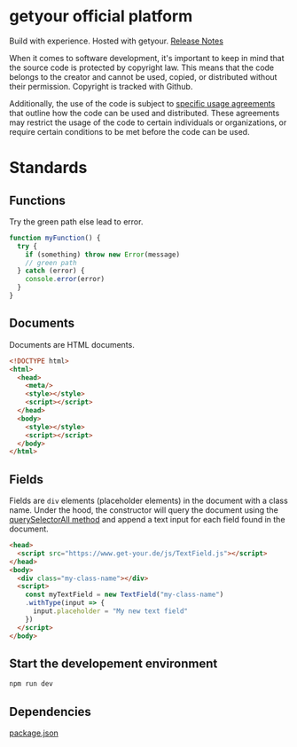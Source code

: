 # getyour official platform

Build with experience. Hosted with getyour. [Release Notes](https://www.get-your.de/docs/release-notes/)

When it comes to software development, it's important to keep in mind that the source code is protected by copyright law. This means that the code belongs to the creator and cannot be used, copied, or distributed without their permission. Copyright is tracked with Github.

Additionally, the use of the code is subject to [specific usage agreements](https://www.get-your.de/nutzervereinbarung/) that outline how the code can be used and distributed. These agreements may restrict the usage of the code to certain individuals or organizations, or require certain conditions to be met before the code can be used.



# Standards

## Functions

Try the green path else lead to error.

```js
function myFunction() {
  try {
    if (something) throw new Error(message)
    // green path
  } catch (error) {
    console.error(error)
  }
}
```

## Documents

Documents are HTML documents.

```html
<!DOCTYPE html>
<html>
  <head>
    <meta/>
    <style></style>
    <script></script>
  </head>
  <body>
    <style></style>
    <script></script>
  </body>
</html>
```

## Fields

Fields are `div` elements (placeholder elements) in the document with a class name. Under the hood, the constructor will query the document using the [querySelectorAll method](https://developer.mozilla.org/en-US/docs/Web/API/Document/querySelectorAll) and append a text input for each field found in the document.

```html
<head>
  <script src="https://www.get-your.de/js/TextField.js"></script>
</head>
<body>
  <div class="my-class-name"></div>
  <script>
    const myTextField = new TextField("my-class-name")
    .withType(input => {
      input.placeholder = "My new text field"
    })
  </script>
</body>
```

## Start the developement environment

```bash
npm run dev
```

## Dependencies

[package.json](https://github.com/pana87/getyour-platform/blob/main/package.json)
